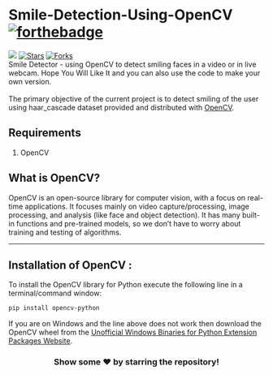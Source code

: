 # Smile-Detection-Using-OpenCV  [![forthebadge](https://forthebadge.com/images/badges/made-with-python.svg)](https://forthebadge.com)
![](https://visitor-badge.glitch.me/badge?page_id=insanecodes.Smile-Detection-Using-OpenCV)
[![Stars](https://img.shields.io/github/stars/insanecodes/Smile-Detection-Using-OpenCV)](https://github.com/insanecodes/Smile-Detection-Using-OpenCV)
[![Forks](https://img.shields.io/github/forks/insanecodes/Smile-Detection-Using-OpenCV)](https://github.com/insanecodes/Smile-Detection-Using-OpenCV/fork)
<br>
Smile Detector - using OpenCV to detect smiling faces in a video or in live webcam.
Hope You Will Like It and you can also use the code to make your own version.
<br><br>
The primary objective of the current project is to detect smiling of the user using haar_cascade dataset provided and distributed with [OpenCV][opencv].

## Requirements
1.  OpenCV

## What is OpenCV?
OpenCV is an open-source library for computer vision, with a focus on real-time applications. It focuses mainly on video capture/processing, image processing, and analysis (like face and object detection). It has many built-in functions and pre-trained models, so we don’t have to worry about training and testing of algorithms.

---
## Installation of OpenCV :
To install the OpenCV library for Python execute the following line in a terminal/command window:
```sh
pip install opencv-python
```

If you are on Windows and the line above does not work then download the OpenCV wheel from the [Unofficial Windows Binaries for Python Extension Packages Website][win-open-cv-wheel].


<div align="center">

### Show some ❤️ by starring the repository!

</div>


[opencv]: https://opencv.org/
[installation]: #installation-of-opencv
[win-open-cv-wheel]: https://www.lfd.uci.edu/~gohlke/pythonlibs/#opencv
 
